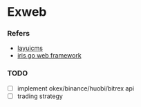 # Exweb

### Refers
 - [layuicms](https://layuicms.gitee.io/layuicms2.0/)
 - [iris go web framework](https://github.com/kataras/iris)

### TODO
 - [ ] implement okex/binance/huobi/bitrex api
 - [ ] trading strategy
